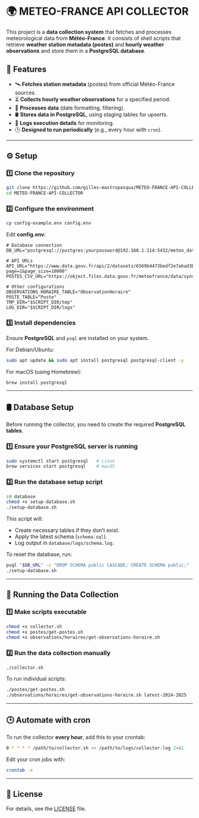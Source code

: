 # 🌍 METEO-FRANCE API COLLECTOR

This project is a **data collection system** that fetches and processes meteorological data from **Météo-France**. It consists of shell scripts that retrieve **weather station metadata (postes)** and **hourly weather observations** and store them in a **PostgreSQL database**.

## 📌 Features

- 🛰 **Fetches station metadata** (postes) from official Météo-France sources.
- ⏳ **Collects hourly weather observations** for a specified period.
- 🔄 **Processes data** (date formatting, filtering).
- 🛢 **Stores data in PostgreSQL**, using staging tables for upserts.
- 📜 **Logs execution details** for monitoring.
- 🕒 **Designed to run periodically** (e.g., every hour with `cron`).

---

## ⚙️ Setup

### 1️⃣ Clone the repository
```sh
git clone https://github.com/gilles-mastropasqua/METEO-FRANCE-API-COLLECTOR.git
cd METEO-FRANCE-API-COLLECTOR
```

### 2️⃣ Configure the environment
```sh
cp config-example.env config.env
```

Edit **config.env**:
```
# Database connection
DB_URL="postgresql://postgres:yourpassword@192.168.1.114:5432/meteo_data"

# API URLs
API_URL="https://www.data.gouv.fr/api/2/datasets/6569b4473bedf2e7abad3b72/resources/?page=1&page_size=10000"
POSTES_CSV_URL="https://object.files.data.gouv.fr/meteofrance/data/synchro_ftp/BASE/POSTES/POSTES_MF.csv"

# Other configurations
OBSERVATIONS_HORAIRE_TABLE="ObservationHoraire"
POSTE_TABLE="Poste"
TMP_DIR="$SCRIPT_DIR/tmp"
LOG_DIR="$SCRIPT_DIR/logs"
```

### 3️⃣ Install dependencies
Ensure **PostgreSQL** and `psql` are installed on your system.

For Debian/Ubuntu:
```sh
sudo apt update && sudo apt install postgresql postgresql-client -y
```

For macOS (using Homebrew):
```sh
brew install postgresql
```

---

## 🛢 Database Setup

Before running the collector, you need to create the required **PostgreSQL tables**.

### 1️⃣ Ensure your PostgreSQL server is running
```sh
sudo systemctl start postgresql   # Linux
brew services start postgresql    # macOS
```

### 2️⃣ Run the database setup script
```sh
cd database
chmod +x setup-database.sh
./setup-database.sh
```
This script will:
- Create necessary tables if they don’t exist.
- Apply the latest schema (`schema.sql`).
- Log output in `database/logs/schema.log`.

To reset the database, run:
```sh
psql "$DB_URL" -c "DROP SCHEMA public CASCADE; CREATE SCHEMA public;"
./setup-database.sh
```

---

## 🚀 Running the Data Collection

### 1️⃣ Make scripts executable
```sh
chmod +x collector.sh
chmod +x postes/get-postes.sh
chmod +x observations/horaires/get-observations-horaire.sh
```

### 2️⃣ Run the data collection manually
```sh
./collector.sh
```

To run individual scripts:
```sh
./postes/get-postes.sh
./observations/horaires/get-observations-horaire.sh latest-2024-2025
```

---

## 🕒 Automate with cron

To run the collector **every hour**, add this to your crontab:
```sh
0 * * * * /path/to/collector.sh >> /path/to/logs/collector.log 2>&1
```

Edit your cron jobs with:
```sh
crontab -e
```

---

## 📜 License
For details, see the [LICENSE](LICENSE) file.



